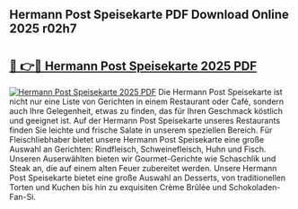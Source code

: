 ## Hermann Post Speisekarte PDF Download Online 2025 r02h7

# <h2><a href="http://gcd14ye.nevu.top/?p=Hermann+Post+Speisekarte">🔗 👉🔴 Hermann Post Speisekarte 2025 PDF</a></h2>

[![Hermann Post Speisekarte 2025 PDF](https://i.imgur.com/dBaPXMq.png)](http://gcd14ye.nevu.top/?p=Hermann+Post+Speisekarte)
Die Hermann Post Speisekarte ist nicht nur eine Liste von Gerichten in einem Restaurant oder Café, sondern auch Ihre Gelegenheit, etwas zu finden, das für Ihren Geschmack köstlich und geeignet ist. Auf der Hermann Post Speisekarte unseres Restaurants finden Sie leichte und frische Salate in unserem speziellen Bereich. Für Fleischliebhaber bietet unsere Hermann Post Speisekarte eine große Auswahl an Gerichten: Rindfleisch, Schweinefleisch, Huhn und Fisch. Unseren Auserwählten bieten wir Gourmet-Gerichte wie Schaschlik und Steak an, die auf einem alten Feuer zubereitet werden. Unsere Hermann Post Speisekarte bietet eine große Auswahl an Desserts, von traditionellen Torten und Kuchen bis hin zu exquisiten Crème Brûlée und Schokoladen-Fan-Si.
